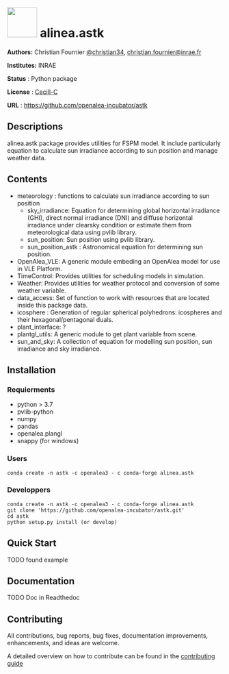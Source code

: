 # <img src="https://raw.githubusercontent.com/openalea/openalea.rtfd.io/master/doc/_static/openalea_web.svg" width="70"/> alinea.astk

**Authors:** Christian Fournier [@christian34](https://github.com/christian34), christian.fournier@inrae.fr

**Institutes:** INRAE

**Status** : Python package

**License** : [Cecill-C](https://cecill.info/licences/Licence_CeCILL-C_V1-en.html)

**URL** : https://github.com/openalea-incubator/astk

## Descriptions

alinea.astk package provides utilities for FSPM model. It include particularly equation to calculate sun irradiance according to sun position and manage weather data.

## Contents

- meteorology : functions to calculate sun irradiance according to sun position
    - sky_irradiance: Equation for determining global horizontal irradiance (GHI), direct normal irradiance (DNI) and diffuse horizontal irradiance under clearsky
condition or estimate them from meteorological data using pvlib library.
    - sun_position: Sun position using pvlib library.
    - sun_position_astk : Astronomical equation for determining sun position.
- OpenAlea_VLE: A generic module embeding an OpenAlea model for use in VLE Platform.
- TimeControl: Provides utilities for scheduling models in simulation.
- Weather: Provides utilities for weather protocol and conversion of some weather variable.
- data_access: Set of function to work with resources that are located inside this package data.
- icosphere : Generation of regular spherical polyhedrons: icospheres and their hexagonal/pentagonal duals.
- plant_interface: ?
- plantgl_utils: A generic module to get plant variable from scene.
- sun_and_sky: A collection of equation for modelling sun position, sun irradiance and sky irradiance.

## Installation

### Requierments

- python > 3.7
- pvlib-python
- numpy
- pandas
- openalea.plangl
- snappy (for windows)

### Users

```
conda create -n astk -c openalea3 - c conda-forge alinea.astk
```

### Developpers

```
conda create -n astk -c openalea3 - c conda-forge alinea.astk
git clone 'https://github.com/openalea-incubator/astk.git'
cd astk
python setup.py install (or develop)
```

## Quick Start

TODO found example

## Documentation
TODO Doc in Readthedoc

## Contributing

All contributions, bug reports, bug fixes, documentation improvements, enhancements, and ideas are welcome.

A detailed overview on how to contribute can be found in the [contributing guide](http://virtualplants.github.io/contribute/devel/git-workflow.html)

